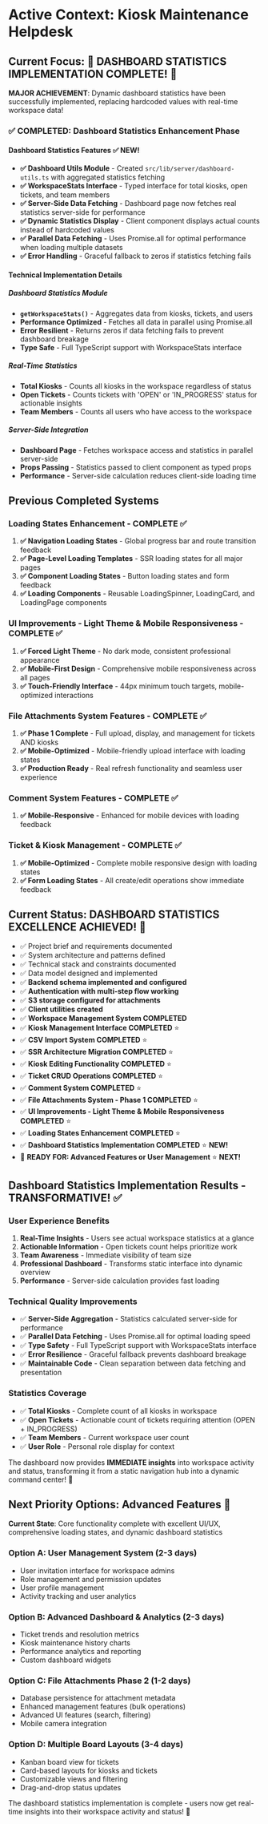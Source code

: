 # Active Context: Kiosk Maintenance Helpdesk

## Current Focus: 🎯 DASHBOARD STATISTICS IMPLEMENTATION COMPLETE! 🎉

**MAJOR ACHIEVEMENT**: Dynamic dashboard statistics have been successfully implemented, replacing hardcoded values with real-time workspace data!

### ✅ COMPLETED: Dashboard Statistics Enhancement Phase

#### Dashboard Statistics Features ✅ **NEW!**
- **✅ Dashboard Utils Module** - Created `src/lib/server/dashboard-utils.ts` with aggregated statistics fetching
- **✅ WorkspaceStats Interface** - Typed interface for total kiosks, open tickets, and team members
- **✅ Server-Side Data Fetching** - Dashboard page now fetches real statistics server-side for performance
- **✅ Dynamic Statistics Display** - Client component displays actual counts instead of hardcoded values
- **✅ Parallel Data Fetching** - Uses Promise.all for optimal performance when loading multiple datasets
- **✅ Error Handling** - Graceful fallback to zeros if statistics fetching fails

#### Technical Implementation Details

##### Dashboard Statistics Module
- **`getWorkspaceStats()`** - Aggregates data from kiosks, tickets, and users
- **Performance Optimized** - Fetches all data in parallel using Promise.all
- **Error Resilient** - Returns zeros if data fetching fails to prevent dashboard breakage
- **Type Safe** - Full TypeScript support with WorkspaceStats interface

##### Real-Time Statistics
- **Total Kiosks** - Counts all kiosks in the workspace regardless of status
- **Open Tickets** - Counts tickets with 'OPEN' or 'IN_PROGRESS' status for actionable insights
- **Team Members** - Counts all users who have access to the workspace

##### Server-Side Integration
- **Dashboard Page** - Fetches workspace access and statistics in parallel server-side
- **Props Passing** - Statistics passed to client component as typed props
- **Performance** - Server-side calculation reduces client-side loading time

## Previous Completed Systems

### Loading States Enhancement - COMPLETE ✅
1. **✅ Navigation Loading States** - Global progress bar and route transition feedback
2. **✅ Page-Level Loading Templates** - SSR loading states for all major pages
3. **✅ Component Loading States** - Button loading states and form feedback
4. **✅ Loading Components** - Reusable LoadingSpinner, LoadingCard, and LoadingPage components

### UI Improvements - Light Theme & Mobile Responsiveness - COMPLETE ✅
1. **✅ Forced Light Theme** - No dark mode, consistent professional appearance
2. **✅ Mobile-First Design** - Comprehensive mobile responsiveness across all pages
3. **✅ Touch-Friendly Interface** - 44px minimum touch targets, mobile-optimized interactions

### File Attachments System Features - COMPLETE ✅
1. **✅ Phase 1 Complete** - Full upload, display, and management for tickets AND kiosks
2. **✅ Mobile-Optimized** - Mobile-friendly upload interface with loading states
3. **✅ Production Ready** - Real refresh functionality and seamless user experience

### Comment System Features - COMPLETE ✅
1. **✅ Mobile-Responsive** - Enhanced for mobile devices with loading feedback

### Ticket & Kiosk Management - COMPLETE ✅
1. **✅ Mobile-Optimized** - Complete mobile responsive design with loading states
2. **✅ Form Loading States** - All create/edit operations show immediate feedback

## Current Status: DASHBOARD STATISTICS EXCELLENCE ACHIEVED! 🚀

- ✅ Project brief and requirements documented
- ✅ System architecture and patterns defined  
- ✅ Technical stack and constraints documented
- ✅ Data model designed and implemented
- ✅ **Backend schema implemented and configured**
- ✅ **Authentication with multi-step flow working**
- ✅ **S3 storage configured for attachments**
- ✅ **Client utilities created**
- ✅ **Workspace Management System COMPLETED**  
- ✅ **Kiosk Management Interface COMPLETED** ⭐
- ✅ **CSV Import System COMPLETED** ⭐
- ✅ **SSR Architecture Migration COMPLETED** ⭐
- ✅ **Kiosk Editing Functionality COMPLETED** ⭐
- ✅ **Ticket CRUD Operations COMPLETED** ⭐
- ✅ **Comment System COMPLETED** ⭐
- ✅ **File Attachments System - Phase 1 COMPLETED** ⭐
- ✅ **UI Improvements - Light Theme & Mobile Responsiveness COMPLETED** ⭐
- ✅ **Loading States Enhancement COMPLETED** ⭐
- ✅ **Dashboard Statistics Implementation COMPLETED** ⭐ **NEW!**
- 🎯 **READY FOR: Advanced Features or User Management** ⭐ **NEXT!**

## Dashboard Statistics Implementation Results - TRANSFORMATIVE! ✅

### User Experience Benefits
1. **Real-Time Insights** - Users see actual workspace statistics at a glance
2. **Actionable Information** - Open tickets count helps prioritize work
3. **Team Awareness** - Immediate visibility of team size
4. **Professional Dashboard** - Transforms static interface into dynamic overview
5. **Performance** - Server-side calculation provides fast loading

### Technical Quality Improvements
- ✅ **Server-Side Aggregation** - Statistics calculated server-side for performance
- ✅ **Parallel Data Fetching** - Uses Promise.all for optimal loading speed
- ✅ **Type Safety** - Full TypeScript support with WorkspaceStats interface
- ✅ **Error Resilience** - Graceful fallback prevents dashboard breakage
- ✅ **Maintainable Code** - Clean separation between data fetching and presentation

### Statistics Coverage
- ✅ **Total Kiosks** - Complete count of all kiosks in workspace
- ✅ **Open Tickets** - Actionable count of tickets requiring attention (OPEN + IN_PROGRESS)
- ✅ **Team Members** - Current workspace user count
- ✅ **User Role** - Personal role display for context

The dashboard now provides **IMMEDIATE insights** into workspace activity and status, transforming it from a static navigation hub into a dynamic command center! 🎉

## Next Priority Options: Advanced Features 🎯

**Current State**: Core functionality complete with excellent UI/UX, comprehensive loading states, and dynamic dashboard statistics

### Option A: User Management System (2-3 days)
- User invitation interface for workspace admins
- Role management and permission updates  
- User profile management
- Activity tracking and user analytics

### Option B: Advanced Dashboard & Analytics (2-3 days)
- Ticket trends and resolution metrics
- Kiosk maintenance history charts
- Performance analytics and reporting
- Custom dashboard widgets

### Option C: File Attachments Phase 2 (1-2 days) 
- Database persistence for attachment metadata
- Enhanced management features (bulk operations)
- Advanced UI features (search, filtering)
- Mobile camera integration

### Option D: Multiple Board Layouts (3-4 days)
- Kanban board view for tickets
- Card-based layouts for kiosks and tickets
- Customizable views and filtering
- Drag-and-drop status updates

The dashboard statistics implementation is complete - users now get real-time insights into their workspace activity and status! 🚀 